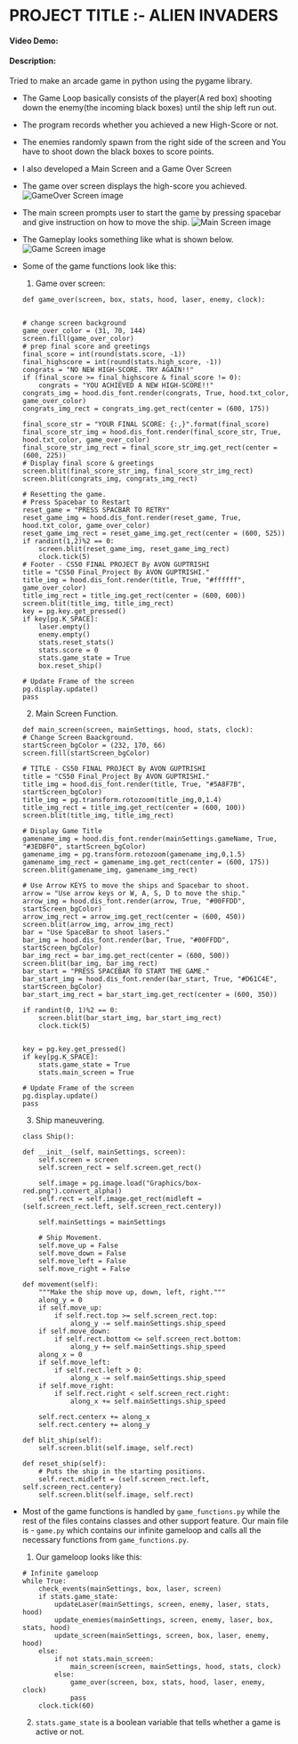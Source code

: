 # PROJECT TITLE :- ALIEN INVADERS
#### Video Demo:  <URL HERE>
#### Description:
Tried to make an arcade game in python using the pygame library.
- The Game Loop basically consists of the player(A red box) shooting down the enemy(the incoming black boxes) until the ship left run out. 
- The program records whether you achieved a new High-Score or not.  
- The enemies randomly spawn from the right side of the screen and You have to shoot down the black boxes to score points.

- I also developed a Main Screen and a Game Over Screen
- The game over screen displays the high-score you achieved.
![GameOver Screen image](Pictures/gameover%20screen.png)

- The main screen prompts user to start the game by pressing spacebar and give instruction on how to move the ship.
![Main Screen image](Pictures/main%20screen.png)

- The Gameplay looks something like what is shown below.
![Game Screen image](Pictures/gameplay%20screen.png)

- Some of the game functions look like this:
    1. Game over screen:
    ```
    def game_over(screen, box, stats, hood, laser, enemy, clock):
    

    # change screen background
    game_over_color = (31, 70, 144)
    screen.fill(game_over_color)
    # prep final score and greetings 
    final_score = int(round(stats.score, -1))
    final_highscore = int(round(stats.high_score, -1))
    congrats = "NO NEW HIGH-SCORE. TRY AGAIN!!"
    if (final_score >= final_highscore & final_score != 0):
        congrats = "YOU ACHIEVED A NEW HIGH-SCORE!!"
    congrats_img = hood.dis_font.render(congrats, True, hood.txt_color, game_over_color)
    congrats_img_rect = congrats_img.get_rect(center = (600, 175))
    
    final_score_str = "YOUR FINAL SCORE: {:,}".format(final_score)
    final_score_str_img = hood.dis_font.render(final_score_str, True, hood.txt_color, game_over_color)
    final_score_str_img_rect = final_score_str_img.get_rect(center = (600, 225))
    # Display final score & greetings
    screen.blit(final_score_str_img, final_score_str_img_rect)
    screen.blit(congrats_img, congrats_img_rect)

    # Resetting the game.
    # Press Spacebar to Restart
    reset_game = "PRESS SPACBAR TO RETRY"
    reset_game_img = hood.dis_font.render(reset_game, True, hood.txt_color, game_over_color)
    reset_game_img_rect = reset_game_img.get_rect(center = (600, 525))
    if randint(1,2)%2 == 0:
        screen.blit(reset_game_img, reset_game_img_rect)
        clock.tick(5)
    # Footer - CS50 FINAL PROJECT By AVON GUPTRISHI
    title = "CS50 Final_Project By AVON GUPTRISHI."
    title_img = hood.dis_font.render(title, True, "#ffffff", game_over_color)
    title_img_rect = title_img.get_rect(center = (600, 600))
    screen.blit(title_img, title_img_rect)
    key = pg.key.get_pressed()
    if key[pg.K_SPACE]:
        laser.empty()
        enemy.empty()
        stats.reset_stats()
        stats.score = 0
        stats.game_state = True
        box.reset_ship()
        
    # Update Frame of the screen
    pg.display.update()
    pass
    ```
    2. Main Screen Function.
    ```
    def main_screen(screen, mainSettings, hood, stats, clock):
    # Change Screen Baackground.
    startScreen_bgColor = (232, 170, 66)
    screen.fill(startScreen_bgColor)

    # TITLE - CS50 FINAL PROJECT By AVON GUPTRISHI
    title = "CS50 Final_Project By AVON GUPTRISHI."
    title_img = hood.dis_font.render(title, True, "#5A8F7B", startScreen_bgColor)
    title_img = pg.transform.rotozoom(title_img,0,1.4)
    title_img_rect = title_img.get_rect(center = (600, 100))
    screen.blit(title_img, title_img_rect)

    # Display Game Title
    gamename_img = hood.dis_font.render(mainSettings.gameName, True, "#3EDBF0", startScreen_bgColor)
    gamename_img = pg.transform.rotozoom(gamename_img,0,1.5)
    gamename_img_rect = gamename_img.get_rect(center = (600, 175))
    screen.blit(gamename_img, gamename_img_rect)
    
    # Use Arrow KEYS to move the ships and Spacebar to shoot.
    arrow = "Use arrow keys or W, A, S, D to move the ship."
    arrow_img = hood.dis_font.render(arrow, True, "#00FFDD", startScreen_bgColor)
    arrow_img_rect = arrow_img.get_rect(center = (600, 450))
    screen.blit(arrow_img, arrow_img_rect)
    bar = "Use SpaceBar to shoot lasers."
    bar_img = hood.dis_font.render(bar, True, "#00FFDD", startScreen_bgColor)
    bar_img_rect = bar_img.get_rect(center = (600, 500))
    screen.blit(bar_img, bar_img_rect)
    bar_start = "PRESS SPACEBAR TO START THE GAME." 
    bar_start_img = hood.dis_font.render(bar_start, True, "#D61C4E", startScreen_bgColor)
    bar_start_img_rect = bar_start_img.get_rect(center = (600, 350))
    
    if randint(0, 1)%2 == 0:
        screen.blit(bar_start_img, bar_start_img_rect)
        clock.tick(5)


    key = pg.key.get_pressed()
    if key[pg.K_SPACE]:
        stats.game_state = True
        stats.main_screen = True
    
    # Update Frame of the screen
    pg.display.update()
    pass
    ```
    3. Ship maneuvering.
    ```
    class Ship():

    def __init__(self, mainSettings, screen):
        self.screen = screen
        self.screen_rect = self.screen.get_rect()

        self.image = pg.image.load("Graphics/box-red.png").convert_alpha()
        self.rect = self.image.get_rect(midleft = (self.screen_rect.left, self.screen_rect.centery))
        
        self.mainSettings = mainSettings

        # Ship Movement.
        self.move_up = False
        self.move_down = False
        self.move_left = False
        self.move_right = False

    def movement(self):
        """Make the ship move up, down, left, right."""
        along_y = 0
        if self.move_up:
            if self.rect.top >= self.screen_rect.top:
                along_y -= self.mainSettings.ship_speed
        if self.move_down:
            if self.rect.bottom <= self.screen_rect.bottom:
                along_y += self.mainSettings.ship_speed
        along_x = 0
        if self.move_left:
            if self.rect.left > 0:
                along_x -= self.mainSettings.ship_speed
        if self.move_right:
            if self.rect.right < self.screen_rect.right:
                along_x += self.mainSettings.ship_speed

        self.rect.centerx += along_x
        self.rect.centery += along_y

    def blit_ship(self):
        self.screen.blit(self.image, self.rect)

    def reset_ship(self):
        # Puts the ship in the starting positions.
        self.rect.midleft = (self.screen_rect.left, self.screen_rect.centery)
        self.screen.blit(self.image, self.rect)
    ```
- Most of the game functions is handled by ```game_functions.py``` while the rest of the files contains classes and other support feature. Our main file is - ```game.py``` which contains our infinite gameloop and calls all the necessary functions from  ```game_functions.py```.
    1. Our gameloop looks like this:
    ```
    # Infinite gameloop
    while True:
        check_events(mainSettings, box, laser, screen)
        if stats.game_state:
            updateLaser(mainSettings, screen, enemy, laser, stats, hood)
            update_enemies(mainSettings, screen, enemy, laser, box, stats, hood)
            update_screen(mainSettings, screen, box, laser, enemy, hood)
        else:
            if not stats.main_screen:
                main_screen(screen, mainSettings, hood, stats, clock)
            else:
                game_over(screen, box, stats, hood, laser, enemy, clock)
                pass
        clock.tick(60)
    ```
    2. ```stats.game_state``` is a boolean variable that tells whether a game is active or not. 


